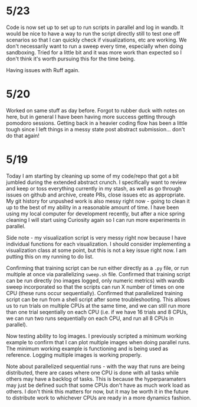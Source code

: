 # 5/23
Code is now set up to set up to run scripts in parallel and log in wandb. It would be nice to have a way to run the script directly still to test one off scenarios so that I can quickly check if visualizations, etc are working. We don't necessarily want to run a sweep every time, especially when doing sandboxing. Tried for a little bit and it was more work than expected so I don't think it's worth pursuing this for the time being.

Having issues with Ruff again.

# 5/20
Worked on same stuff as day before. Forgot to rubber duck with notes on here, but in general I have been having more success getting through pomodoro sessions. Getting back in a heavier coding flow has been a little tough since I left things in a messy state post abstract submission... don't do that again!
# 5/19
Today I am starting by cleaning up some of my code/repo that got a bit jumbled during the extended abstract crunch. I specifically want to review and keep or toss everything currently in my stash, as well as go through issues on github and archive, create PRs, close issues etc as appropriate. My git history for unpushed work is also messy right now - going to clean it up to the best of my ability in a reasonable amount of time. I have been using my local computer for development recently, but after a nice spring cleaning I will start using Curiosity again so I can run more experiments in parallel. 

Side note - my visualization script is very messy right now because I have individual functions for each visualization. I should consider implementing a visualization class at some point, but this is not a key issue right now. I am putting this on my running to do list. 

Confirming that training script can be run either directly as a `.py` file, or run multiple at once via parallelizing `sweep.sh` file. Confirmed that training script can be run directly (no images logged, only numeric metrics) with wandb sweep incorporated so that the scripts can run X number of times on one CPU (these runs occur sequentially). Confirmed that parallelized training script can be run from a shell script after some troubleshooting. This allows us to run trials on multiple CPUs at the same time, and we can still run more than one trial seqentially on each CPU (i.e. if we have 16 trials and 8 CPUs, we can run two runs sequentially on each CPU, and run all 8 CPUs in parallel). 

Now testing ability to log images. I previously scripted a minimum working example to confirm that I can plot multiple images when doing parallel runs. The minimum working example is functioning and is being used as reference. Logging multiple images is working properly.

Note about parallelized sequential runs - with the way that runs are being distributed, there are cases where one CPU is done with all tasks while others may have a backlog of tasks. This is because the hyperparamaters may just be defined such that some CPUs don't have as much work load as others. I don't think this matters for now, but it may be worth it in the future to distribute work to whichever CPUs are ready in a more dynamics fashion.
